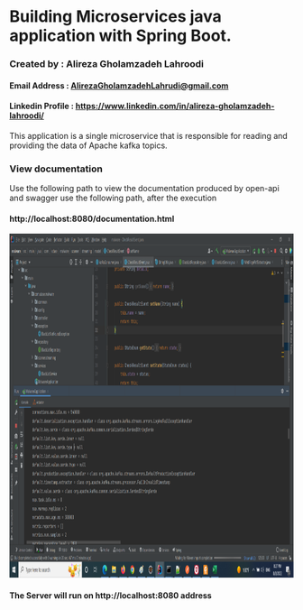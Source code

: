 # Building Microservices java application  with Spring Boot.
### Created by : Alireza Gholamzadeh Lahroodi
#### Email Address : AlirezaGholamzadehLahrudi@gmail.com
#### Linkedin Profile : https://www.linkedin.com/in/alireza-gholamzadeh-lahroodi/

This application is a single microservice that is responsible for reading and providing the data of Apache kafka topics.

### View documentation
Use the following path to view the documentation produced by open-api and
swagger use the following path, after the execution
#### http://localhost:8080/documentation.html

<img alt="alt_text" width="800" height="610" src="images/mainPage.png" />  

#### The Server will run on http://localhost:8080 address
